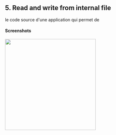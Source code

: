 ## 5. Read and write from internal file 
 le code source d'une application qui permet de 

####  Screenshots
<img src="https://github.com/hajar-zarguan/AndroidActivitePratique/blob/main/Capture%20d'%C3%A9cran/5.%20ReadFileWrite/Red.JPG" width="300" >


